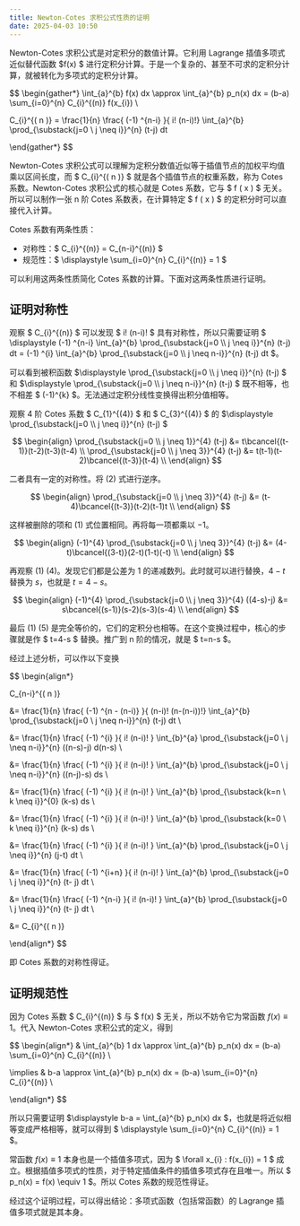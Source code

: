 ```yaml
---
title: Newton-Cotes 求积公式性质的证明
date: 2025-04-03 10:50
---
```


Newton-Cotes 求积公式是对定积分的数值计算。它利用 Lagrange 插值多项式近似替代函数 $f(x) $ 进行定积分计算。于是一个复杂的、甚至不可求的定积分计算，就被转化为多项式的定积分计算。

$$
\begin{gather*}
\int_{a}^{b} f(x) dx \approx \int_{a}^{b} p_n(x) dx = (b-a) \sum_{i=0}^{n} C_{i}^{(n)} f(x_{i}) \\

C_{i}^{( n )} = \frac{1}{n} \frac{ (-1) ^{n-i} }{ i! (n-i)!} \int_{a}^{b} \prod_{\substack{j=0 \\ j \neq i}}^{n} (t-j) dt

\end{gather*}
$$

Newton-Cotes 求积公式可以理解为定积分数值近似等于插值节点的加权平均值乘以区间长度，而 $ C_{i}^{( n )} $ 就是各个插值节点的权重系数，称为 Cotes 系数。Newton-Cotes 求积公式的核心就是 Cotes 系数，它与 $ f ( x ) $ 无关。所以可以制作一张 n 阶 Cotes 系数表，在计算特定 $ f ( x ) $ 的定积分时可以直接代入计算。

Cotes 系数有两条性质：

- 对称性：$ C_{i}^{(n)} = C_{n-i}^{(n)} $
- 规范性：$ \displaystyle \sum_{i=0}^{n} C_{i}^{(n)} = 1 $

可以利用这两条性质简化 Cotes 系数的计算。下面对这两条性质进行证明。

## 证明对称性

观察 $ C_{i}^{(n)} $ 可以发现 $ i! (n-i)! $ 具有对称性，所以只需要证明 $ \displaystyle (-1) ^{n-i} \int_{a}^{b} \prod_{\substack{j=0 \\\\ j \neq i}}^{n} (t-j) dt = (-1) ^{i} \int_{a}^{b} \prod_{\substack{j=0 \\\\ j \neq n-i}}^{n} (t-j) dt $。

可以看到被积函数 $\displaystyle \prod_{\substack{j=0 \\\\ j \neq i}}^{n} (t-j) $ 和 $\displaystyle \prod_{\substack{j=0 \\\\ j \neq n-i}}^{n} (t-j) $ 既不相等，也不相差 $ (-1)^{k} $。无法通过定积分线性变换得出积分值相等。

观察 4 阶 Cotes 系数 $ C_{1}^{(4)} $ 和 $ C_{3}^{(4)} $ 的 $\displaystyle \prod_{\substack{j=0 \\\\ j \neq i}}^{n} (t-j) $

$$
\begin{align}
\prod_{\substack{j=0 \\ j \neq 1}}^{4} (t-j) &= t\bcancel{(t-1)}(t-2)(t-3)(t-4) \\
\prod_{\substack{j=0 \\ j \neq 3}}^{4} (t-j) &= t(t-1)(t-2)\bcancel{(t-3)}(t-4) \\
\end{align}
$$

二者具有一定的对称性。将 $(2)$ 式进行逆序。

$$
\begin{align}
\prod_{\substack{j=0 \\ j \neq 3}}^{4} (t-j) &= (t-4)\bcancel{(t-3)}(t-2)(t-1)t \\
\end{align}
$$

这样被删除的项和 $(1)$ 式位置相同。再将每一项都乘以 $-1$。

$$
\begin{align}
(-1)^{4} \prod_{\substack{j=0 \\ j \neq 3}}^{4} (t-j) &= (4-t)\bcancel{(3-t)}(2-t)(1-t)(-t) \\
\end{align}
$$

再观察 $(1)$ $(4)$。发现它们都是公差为 $1$ 的递减数列。此时就可以进行替换，$4-t$ 替换为 $s$，也就是 $t= 4-s$。

$$
\begin{align}
(-1)^{4} \prod_{\substack{j=0 \\ j \neq 3}}^{4} ((4-s)-j) &= s\bcancel{(s-1)}(s-2)(s-3)(s-4) \\
\end{align}
$$

最后 (1) (5) 是完全等价的，它们的定积分也相等。在这个变换过程中，核心的步骤就是作 $ t=4-s $ 替换。推广到 n 阶的情况，就是 $ t=n-s $。

经过上述分析，可以作以下变换

$$
\begin{align*}

C_{n-i}^{( n )}

&= \frac{1}{n} \frac{ (-1) ^{n - (n-i)} }{ (n-i)! (n-(n-i))!} \int_{a}^{b} \prod_{\substack{j=0 \\ j \neq n-i}}^{n} (t-j) dt \\

&= \frac{1}{n} \frac{ (-1) ^{i} }{ i! (n-i)! } \int_{b}^{a} \prod_{\substack{j=0 \\ j \neq n-i}}^{n} ((n-s)-j) d(n-s) \\

&= \frac{1}{n} \frac{ (-1) ^{i} }{ i! (n-i)! } \int_{a}^{b} \prod_{\substack{j=0 \\ j \neq n-i}}^{n} ((n-j)-s) ds \\

&= \frac{1}{n} \frac{ (-1) ^{i} }{ i! (n-i)! } \int_{a}^{b} \prod_{\substack{k=n \\ k \neq i}}^{0} (k-s) ds \\

&= \frac{1}{n} \frac{ (-1) ^{i} }{ i! (n-i)! } \int_{a}^{b} \prod_{\substack{k=0 \\ k \neq i}}^{n} (k-s) ds \\

&= \frac{1}{n} \frac{ (-1) ^{i} }{ i! (n-i)! } \int_{a}^{b} \prod_{\substack{j=0 \\ j \neq i}}^{n} (j-t) dt \\

&= \frac{1}{n} \frac{ (-1) ^{i+n} }{ i! (n-i)! } \int_{a}^{b} \prod_{\substack{j=0 \\ j \neq i}}^{n} (t- j) dt \\

&= \frac{1}{n} \frac{ (-1) ^{n-i} }{ i! (n-i)! } \int_{a}^{b} \prod_{\substack{j=0 \\ j \neq i}}^{n} (t- j) dt \\

&= C_{i}^{( n )}

\end{align*}
$$

即 Cotes 系数的对称性得证。

## 证明规范性

因为 Cotes 系数 $ C_{i}^{(n)} $ 与 $ f(x) $ 无关，所以不妨令它为常函数 $f(x) \equiv 1$。代入 Newton-Cotes 求积公式的定义，得到

$$
\begin{align*}
& \int_{a}^{b} 1 dx \approx \int_{a}^{b} p_n(x) dx = (b-a) \sum_{i=0}^{n} C_{i}^{(n)} \\

\implies & b-a \approx \int_{a}^{b} p_n(x) dx = (b-a) \sum_{i=0}^{n} C_{i}^{(n)} \\

\end{align*}
$$

所以只需要证明 $\displaystyle b-a = \int_{a}^{b} p_n(x) dx $，也就是将近似相等变成严格相等，就可以得到 $ \displaystyle \sum_{i=0}^{n} C_{i}^{(n)} = 1 $。

常函数 $f(x) \equiv 1$ 本身也是一个插值多项式，因为 $ \forall x_{i} : f(x_{i}) = 1 $ 成立。根据插值多项式的性质，对于特定插值条件的插值多项式存在且唯一。所以 $ p_n(x) = f(x) \equiv 1 $。所以 Cotes 系数的规范性得证。

经过这个证明过程，可以得出结论：多项式函数（包括常函数）的 Lagrange 插值多项式就是其本身。